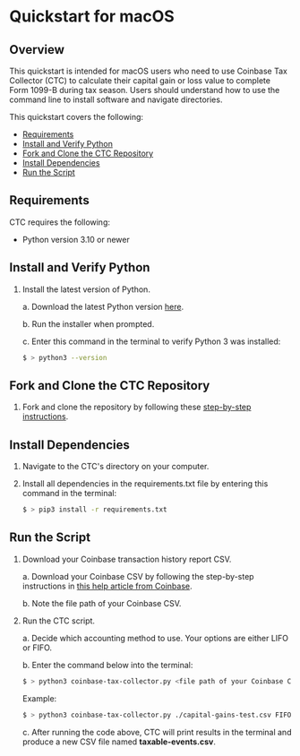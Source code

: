# Quickstart for macOS

## Overview

This quickstart is intended for macOS users who need to use Coinbase Tax Collector (CTC) to calculate their capital gain or loss value to complete Form 1099-B during tax season. Users should understand how to use the command line to install software and navigate directories. 

This quickstart covers the following:

- [Requirements](#requirements)
- [Install and Verify Python](#install-and-verify-python)
- [Fork and Clone the CTC Repository](#fork-and-clone-the-ctc-repository)
- [Install Dependencies](#install-dependencies)
- [Run the Script](#run-the-script)

## Requirements

CTC requires the following:

* Python version 3.10 or newer

## Install and Verify Python

1. Install the latest version of Python.

    a. Download the latest Python version [here](https://www.python.org/downloads/).

    b. Run the installer when prompted.

    c. Enter this command in the terminal to verify Python 3 was installed:

    ```sh
    $ > python3 --version
    ```

## Fork and Clone the CTC Repository

1. Fork and clone the repository by following these [step-by-step instructions](https://docs.github.com/en/get-started/quickstart/fork-a-repo#forking-a-repository).

## Install Dependencies

1. Navigate to the CTC's directory on your computer. 

2. Install all dependencies in the requirements.txt file by entering this command in the terminal:

    ```sh
    $ > pip3 install -r requirements.txt
    ```

## Run the Script

1. Download your Coinbase transaction history report CSV.

    a. Download your Coinbase CSV by following the step-by-step instructions in [this help article from Coinbase](https://help.coinbase.com/en/commerce/managing-account/transaction-reporting#download-reports).

    b. Note the file path of your Coinbase CSV.

2. Run the CTC script.

    a. Decide which accounting method to use. Your options are either LIFO or FIFO.
    
    b. Enter the command below into the terminal:

    ```sh
    $ > python3 coinbase-tax-collector.py <file path of your Coinbase CSV file> <FIFO | LIFO>
    ```

    Example:

    ```sh
    $ > python3 coinbase-tax-collector.py ./capital-gains-test.csv FIFO
    ```

    c. After running the code above, CTC will print results in the terminal and produce a new CSV file named **taxable-events.csv**.